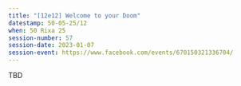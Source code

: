 ```yaml
---
title: "[12e12] Welcome to your Doom"
datestamp: 50-05-25/12
when: 50 Rixa 25
session-number: 57
session-date: 2023-01-07
session-event: https://www.facebook.com/events/670150321336704/
---
```


TBD
